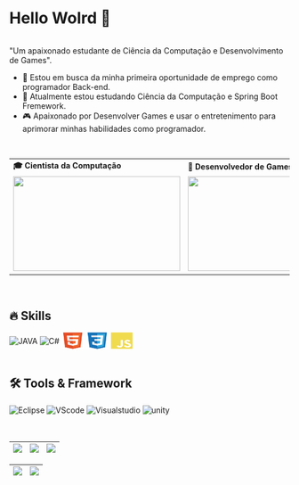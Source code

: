 <div id="title">
  <sumary><h1 align="center "style="display: inline-block">Hello Wolrd 👋</h1></sumary>
</div>

<div id="introducao">
  <p>"Um apaixonado estudante de Ciência da Computação e Desenvolvimento de Games".</p>
  <ul>
    <li>🔭 Estou em busca da minha primeira oportunidade de emprego como programador Back-end.</li>
    <li>🌱 Atualmente estou estudando Ciência da Computação e Spring Boot Fremework.</li>
    <li>🎮 Apaixonado por Desenvolver Games e usar o entretenimento para aprimorar minhas habilidades como programador.</li>
  </ul>
</div>
<br>

<div align="center" id="gifs">
  <table>
    <tr>
      <td><b>🎓 Cientista da Computação</b></td>
      <td><b>🧪 Desenvolvedor de Games</b></td>
    </tr>
    <tr>
      <td><img src="" width="300px" height="170px"></td>
      <td><img src="https://github.com/Herbert-Felix/Herbert-Felix/assets/134386130/23423d74-fb59-4186-90be-77a6bc280ccb" width="300px" height="170px"></td>
    </tr>
  </table>
</div>
<br>
<div id="skill">
  <h2>🔥 Skills</h2>
  <img align="center" alt="JAVA" height="30" width="40" src="https://cdn.jsdelivr.net/gh/devicons/devicon/icons/java/java-original.svg">
  <img align="center" alt="C#" height="30" width="40" src="https://cdn.jsdelivr.net/gh/devicons/devicon/icons/csharp/csharp-original.svg">
  <img align="center" alt="HTML" height="30" width="40" src="https://raw.githubusercontent.com/devicons/devicon/master/icons/html5/html5-original.svg">
  <img align="center" alt="CSS" height="30" width="40" src="https://raw.githubusercontent.com/devicons/devicon/master/icons/css3/css3-original.svg">
  <img align="center" alt="Js" height="30" width="40" src="https://raw.githubusercontent.com/devicons/devicon/master/icons/javascript/javascript-plain.svg">
</div>
<br>
<div id="Tools">
  <h2>🛠️ Tools & Framework</h2>
  <img align="center" alt="Eclipse" height="30" width="40" src="https://api.iconify.design/devicon/eclipse.svg">
  <img align="center" alt="VScode" height="30" width="40" src="https://cdn.jsdelivr.net/gh/devicons/devicon/icons/vscode/vscode-original.svg">
  <img align="center" alt="Visualstudio" height="30" width="40" src="https://cdn.jsdelivr.net/gh/devicons/devicon/icons/visualstudio/visualstudio-plain.svg">
  <img align="center" alt="unity" height="30" width="40" src="https://api.iconify.design/devicon/unity.svg">
</div>
<br><br>

| ![](http://github-profile-summary-cards.vercel.app/api/cards/stats?username=Herbert-Felix&theme=tokyonight) | ![](http://github-profile-summary-cards.vercel.app/api/cards/repos-per-language?username=Herbert-Felix&hide=Html&theme=tokyonight) | ![](http://github-profile-summary-cards.vercel.app/api/cards/most-commit-language?username=Herbert-Felix&theme=tokyonight) |
| :-: | :-: | :-: |

| ![](http://github-profile-summary-cards.vercel.app/api/cards/profile-details?username=Herbert-Felix&theme=tokyonight) | ![](https://github-readme-streak-stats.herokuapp.com/?user=Herbert-Felix&theme=tokyonight&hide_border=true&date_format=M%20j%5B%2C%20Y%5D&background=1A1B27&stroke=35AFA3&ring=BF91F3&fire=BF91F3&currStreakNum=BF91F3&sideNums=BF91F3&currStreakLabel=BF91F3&sideLabels=BF91F3&dates=35AFA3) |
| :-: | :-: |
